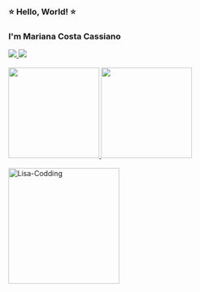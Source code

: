 ### ⭐ Hello, World! ⭐
### I'm Mariana Costa Cassiano

<div> 
  <a href="https://www.linkedin.com/in/marianacostacss/" target="_blank">
    <img src="https://img.shields.io/badge/-LinkedIn-%230077B5?style=for-the-badge&logo=linkedin&logoColor=white">
  </a> 
  <a href="https://www.youtube.com/@marianacostacss" target="_blank">
    <img src="https://img.shields.io/badge/-YouTube-%23FF0000?style=for-the-badge&logo=youtube&logoColor=white">
  </a> 
  <br>
  <br>
</div>

<div>
  <a href="https://github.com/marianacostacss" target="_blank">
    <img height="180em" src="https://github-readme-stats.vercel.app/api?username=marianacostacss&show_icons=true&include_all_commits=true&count_private=true&theme=dracula"/>
  </a>
  <img height="180em" src="https://github-readme-stats.vercel.app/api/top-langs/?username=marianacostacss&layout=compact&langs_count=7&theme=dracula"/>
  <br>
  <br>
</div>

<!-- Colocando o GIF no final -->
<div>
  <img alt="Lisa-Codding" src="https://br.jetss.com/wp-content/uploads/2021/05/Los-Simpsons_-Photo.gif" height="230" width="220">
</div>

